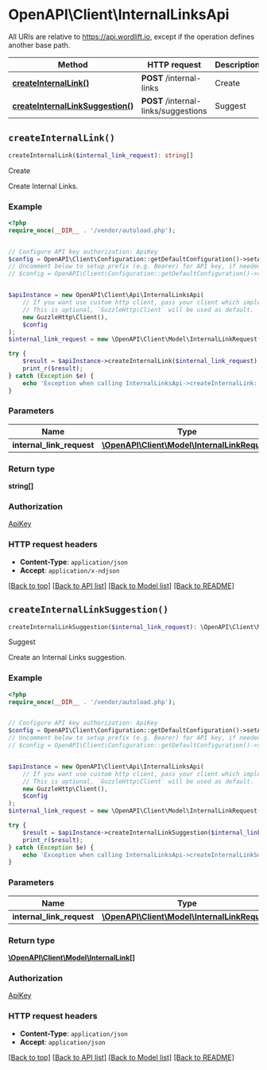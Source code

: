 # OpenAPI\Client\InternalLinksApi

All URIs are relative to https://api.wordlift.io, except if the operation defines another base path.

| Method | HTTP request | Description |
| ------------- | ------------- | ------------- |
| [**createInternalLink()**](InternalLinksApi.md#createInternalLink) | **POST** /internal-links | Create |
| [**createInternalLinkSuggestion()**](InternalLinksApi.md#createInternalLinkSuggestion) | **POST** /internal-links/suggestions | Suggest |


## `createInternalLink()`

```php
createInternalLink($internal_link_request): string[]
```

Create

Create Internal Links.

### Example

```php
<?php
require_once(__DIR__ . '/vendor/autoload.php');


// Configure API key authorization: ApiKey
$config = OpenAPI\Client\Configuration::getDefaultConfiguration()->setApiKey('Authorization', 'YOUR_API_KEY');
// Uncomment below to setup prefix (e.g. Bearer) for API key, if needed
// $config = OpenAPI\Client\Configuration::getDefaultConfiguration()->setApiKeyPrefix('Authorization', 'Bearer');


$apiInstance = new OpenAPI\Client\Api\InternalLinksApi(
    // If you want use custom http client, pass your client which implements `GuzzleHttp\ClientInterface`.
    // This is optional, `GuzzleHttp\Client` will be used as default.
    new GuzzleHttp\Client(),
    $config
);
$internal_link_request = new \OpenAPI\Client\Model\InternalLinkRequest(); // \OpenAPI\Client\Model\InternalLinkRequest

try {
    $result = $apiInstance->createInternalLink($internal_link_request);
    print_r($result);
} catch (Exception $e) {
    echo 'Exception when calling InternalLinksApi->createInternalLink: ', $e->getMessage(), PHP_EOL;
}
```

### Parameters

| Name | Type | Description  | Notes |
| ------------- | ------------- | ------------- | ------------- |
| **internal_link_request** | [**\OpenAPI\Client\Model\InternalLinkRequest**](../Model/InternalLinkRequest.md)|  | |

### Return type

**string[]**

### Authorization

[ApiKey](../../README.md#ApiKey)

### HTTP request headers

- **Content-Type**: `application/json`
- **Accept**: `application/x-ndjson`

[[Back to top]](#) [[Back to API list]](../../README.md#endpoints)
[[Back to Model list]](../../README.md#models)
[[Back to README]](../../README.md)

## `createInternalLinkSuggestion()`

```php
createInternalLinkSuggestion($internal_link_request): \OpenAPI\Client\Model\InternalLink[]
```

Suggest

Create an Internal Links suggestion.

### Example

```php
<?php
require_once(__DIR__ . '/vendor/autoload.php');


// Configure API key authorization: ApiKey
$config = OpenAPI\Client\Configuration::getDefaultConfiguration()->setApiKey('Authorization', 'YOUR_API_KEY');
// Uncomment below to setup prefix (e.g. Bearer) for API key, if needed
// $config = OpenAPI\Client\Configuration::getDefaultConfiguration()->setApiKeyPrefix('Authorization', 'Bearer');


$apiInstance = new OpenAPI\Client\Api\InternalLinksApi(
    // If you want use custom http client, pass your client which implements `GuzzleHttp\ClientInterface`.
    // This is optional, `GuzzleHttp\Client` will be used as default.
    new GuzzleHttp\Client(),
    $config
);
$internal_link_request = new \OpenAPI\Client\Model\InternalLinkRequest(); // \OpenAPI\Client\Model\InternalLinkRequest

try {
    $result = $apiInstance->createInternalLinkSuggestion($internal_link_request);
    print_r($result);
} catch (Exception $e) {
    echo 'Exception when calling InternalLinksApi->createInternalLinkSuggestion: ', $e->getMessage(), PHP_EOL;
}
```

### Parameters

| Name | Type | Description  | Notes |
| ------------- | ------------- | ------------- | ------------- |
| **internal_link_request** | [**\OpenAPI\Client\Model\InternalLinkRequest**](../Model/InternalLinkRequest.md)|  | |

### Return type

[**\OpenAPI\Client\Model\InternalLink[]**](../Model/InternalLink.md)

### Authorization

[ApiKey](../../README.md#ApiKey)

### HTTP request headers

- **Content-Type**: `application/json`
- **Accept**: `application/json`

[[Back to top]](#) [[Back to API list]](../../README.md#endpoints)
[[Back to Model list]](../../README.md#models)
[[Back to README]](../../README.md)
